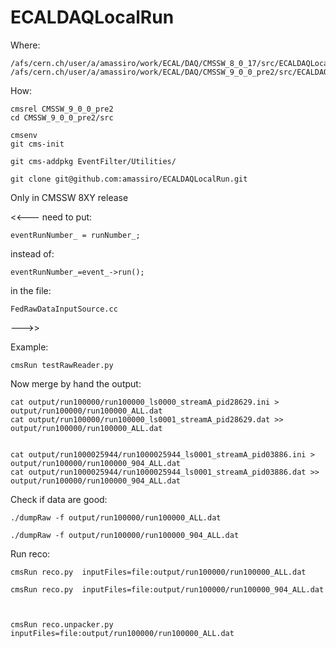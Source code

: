 # ECALDAQLocalRun


Where:

    /afs/cern.ch/user/a/amassiro/work/ECAL/DAQ/CMSSW_8_0_17/src/ECALDAQLocalRun
    /afs/cern.ch/user/a/amassiro/work/ECAL/DAQ/CMSSW_9_0_0_pre2/src/ECALDAQLocalRun
    
How:

    cmsrel CMSSW_9_0_0_pre2
    cd CMSSW_9_0_0_pre2/src
    
    cmsenv
    git cms-init
    
    git cms-addpkg EventFilter/Utilities/
    
    git clone git@github.com:amassiro/ECALDAQLocalRun.git

    

Only in CMSSW 8XY release

<<---
need to put:

    eventRunNumber_ = runNumber_;

instead of:

    eventRunNumber_=event_->run();

in the file:

    FedRawDataInputSource.cc

--->>


Example:

    cmsRun testRawReader.py


Now merge by hand the output:

    cat output/run100000/run100000_ls0000_streamA_pid28629.ini > output/run100000/run100000_ALL.dat
    cat output/run100000/run100000_ls0001_streamA_pid28629.dat >> output/run100000/run100000_ALL.dat

    
    cat output/run1000025944/run1000025944_ls0001_streamA_pid03886.ini > output/run100000/run100000_904_ALL.dat
    cat output/run1000025944/run1000025944_ls0001_streamA_pid03886.dat >> output/run100000/run100000_904_ALL.dat

    
    
Check if data are good:

    ./dumpRaw -f output/run100000/run100000_ALL.dat
    
    ./dumpRaw -f output/run100000/run100000_904_ALL.dat
    

Run reco:

    cmsRun reco.py  inputFiles=file:output/run100000/run100000_ALL.dat

    cmsRun reco.py  inputFiles=file:output/run100000/run100000_904_ALL.dat
    


    cmsRun reco.unpacker.py  inputFiles=file:output/run100000/run100000_ALL.dat
    
